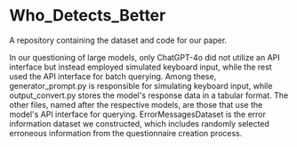 # Who_Detects_Better
A repository containing the dataset and code for our paper.

In our questioning of large models, only ChatGPT-4o did not utilize an API interface but instead employed simulated keyboard input, while the rest used the API interface for batch querying. Among these, generator_prompt.py is responsible for simulating keyboard input, while output_convert.py stores the model's response data in a tabular format. The other files, named after the respective models, are those that use the model's API interface for querying. ErrorMessagesDataset is the error information dataset we constructed, which includes randomly selected erroneous information from the questionnaire creation process.
